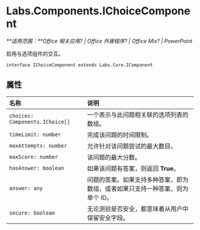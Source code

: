 
# <a name="labs.components.ichoicecomponent"></a>Labs.Components.IChoiceComponent

 _**适用范围：**Office 相关应用? | Office 外接程序? | Office Mix? | PowerPoint_

启用与选项组件的交互。

```
interface IChoiceComponent extends Labs.Core.IComponent
```


## <a name="properties"></a>属性


|名称|说明|
|:-----|:-----|
| `choices: Components.IChoice[]`|一个表示与此问题相关联的选项列表的数组。|
| `timeLimit: number`|完成该问题的时间限制。|
| `maxAttempts: number`|允许针对该问题尝试的最大数目。|
| `maxScore: number`|该问题的最大分数。|
| `hasAnswer: boolean`|如果该问题有答案，则返回 **True**。|
| `answer: any`|问题的答案。如果支持多种答案，即为数组，或者如果只支持一种答案，则为单个 ID。|
| `secure: boolean`|无论测验是否安全，都意味着从用户中保留安全字段。|
